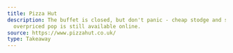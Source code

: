 ```yaml
---
title: Pizza Hut
description: The buffet is closed, but don't panic - cheap stodge and suitably
  overpriced pop is still available online.
source: https://www.pizzahut.co.uk/
type: Takeaway
---
```


